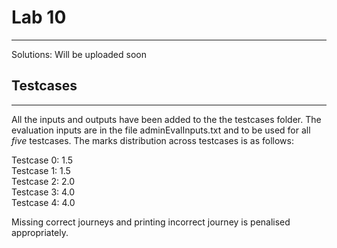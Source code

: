 # Lab 10
-----
Solutions: Will be uploaded soon

## Testcases
---
All the inputs and outputs have been added to the the testcases folder. The evaluation inputs are in the file adminEvalInputs.txt and to be used for all *five* testcases. The marks distribution across testcases is as follows:

Testcase 0: 1.5  
Testcase 1: 1.5  
Testcase 2: 2.0  
Testcase 3: 4.0  
Testcase 4: 4.0   

Missing correct journeys and printing incorrect journey is penalised appropriately.

